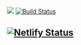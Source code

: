 ![](https://img.shields.io/badge/hexo-3.8-brightgreen)
[![Build Status](https://travis-ci.com/wenpengfei/wenpengfei.github.io.svg?branch=master)](https://travis-ci.com/wenpengfei/wenpengfei.github.io)

[![Netlify Status](https://api.netlify.com/api/v1/badges/0c8e430e-c3ca-4796-a119-733bb225c801/deploy-status)](https://app.netlify.com/sites/catwen/deploys)
-